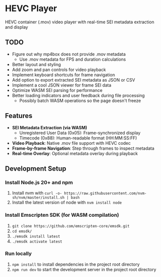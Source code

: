 # HEVC Player

HEVC container (.mov) video player with real-time SEI metadata extraction and display

## TODO

- Figure out why mp4box does not provide .mov metadata
  - Use .mov metadata for FPS and duration calculations
- Better layout and styling
- Add zoom and pan controls for video playback
- Implement keyboard shortcuts for frame navigation
- Add option to export extracted SEI metadata as JSON or CSV
- Implement a cool JSON viewer for frame SEI data
- Optimize WASM SEI parsing for performance
- Better loading indicators and user feedback during file processing
  - Possibly batch WASM operations so the page doesn't freeze

## Features

- **SEI Metadata Extraction (via WASM)**
  - Unregistered User Data (0x05): Frame-synchronized display
  - Timecode (0x88): Human-readable format (HH:MM:SS:FF)
- **Video Playback**: Native .mov file support with HEVC codec
- **Frame-by-frame Navigation**: Step through frames to inspect metadata
- **Real-time Overlay**: Optional metadata overlay during playback

## Development Setup

### Install Node.js 20+ and npm

1. Install nvm with `curl -o- https://raw.githubusercontent.com/nvm-sh/nvm/master/install.sh | bash`
1. Install the latest version of node with `nvm install node`

### Install Emscripten SDK (for WASM compilation)

1. `git clone https://github.com/emscripten-core/emsdk.git`
1.  `cd emsdk/`
1. `./emsdk install latest`
1. `./emsdk activate latest`

### Run locally

1. `npm install` to install dependencies in the project root directory
1. `npm run dev` to start the development server in the project root directory
